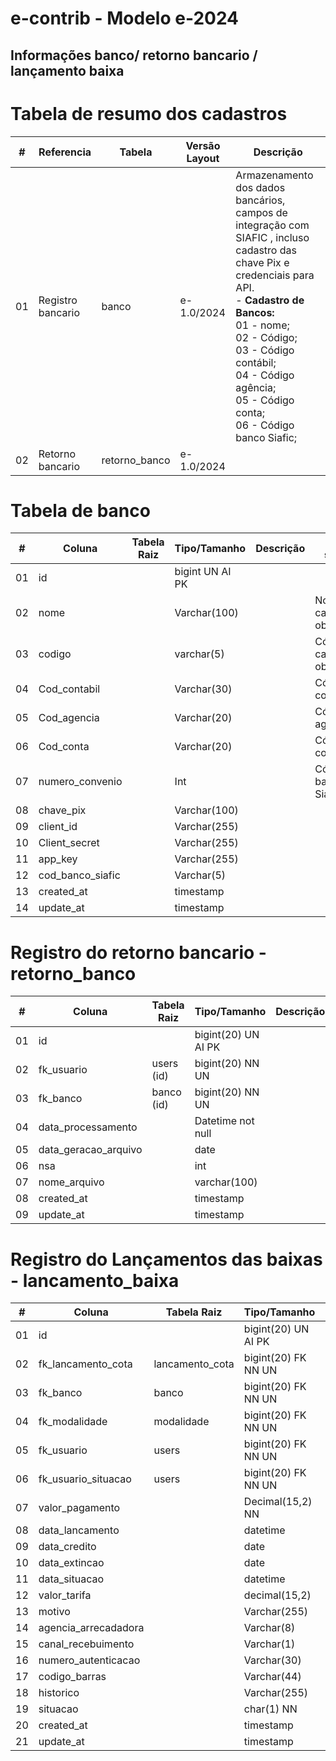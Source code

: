 # e-contrib - Modelo e-2024 
## Informações banco/ retorno bancario / lançamento baixa

# Tabela de resumo dos cadastros
 **\#**  | **Referencia**                    | **Tabela**              | **Versão Layout**       | **Descrição**                                                                                                                                                   |
---------|-----------------------------------|-------------------------|-------------------------|-----------------------------------------------------------------------------------------------------------------------------------------------------------------|
01       | Registro bancario                 | banco                   |   e-1.0/2024            | Armazenamento dos dados bancários, campos de integração com SIAFIC , incluso cadastro das chave Pix e credenciais para API.<br> - **Cadastro de Bancos:** <br> 01 - nome; <br> 02 - Código;<br> 03 - Código contábil;<br> 04 - Código agência;<br> 05 - Código conta;<br> 06 - Código banco Siafic;   | 
02       | Retorno  bancario| retorno_banco| e-1.0/2024 | 



# Tabela de banco
 **\#**  | **Coluna**                   | **Tabela Raiz**         | **Tipo/Tamanho**        | **Descrição**                                                                        | **Campo sistema**                      |
---------|------------------------------|-------------------------|-------------------------|--------------------------------------------------------------------------------------|----------------------------------------|
01       | id                           |                         | bigint UN AI PK         |                                                                                      |                                        |
02       | nome                         |                         | Varchar(100)            |                                                                                      | Nome - campo obrigatórios              |
03       | codigo                       |                         | varchar(5)              |                                                                                      | Código - campo obrigatórios            |
04       | Cod_contabil                 |                         | Varchar(30)             |                                                                                      | Código contábil                        |
05       | Cod_agencia                  |                         | Varchar(20)             |                                                                                      | Código agência                         |
06       | Cod_conta                    |                         | Varchar(20)             |                                                                                      | Código conta                           |
07       | numero_convenio              |                         | Int                     |                                                                                      | Código banco Siafic                    | 
08       | chave_pix                    |                         | Varchar(100)            |                                                                                      ||
09       | client_id                    |                         | Varchar(255)            |                                                                                      || 
10       | Client_secret                |                         | Varchar(255)            |                                                                                      ||
11       | app_key                      |                         | Varchar(255)            |                                                                                      ||
12       | cod_banco_siafic             |                         | Varchar(5)              |                                                                                      ||
13       | created_at                   |                         | timestamp               |                                                                                      ||
14       | update_at                    |                         | timestamp               |                                                                                      ||


# Registro do retorno bancario - retorno_banco 
 **\#**  | **Coluna**                   | **Tabela Raiz**         | **Tipo/Tamanho**        | **Descrição**                                                                        |
---------|------------------------------|-------------------------|-------------------------|--------------------------------------------------------------------------------------|
01       | id                           |                         | bigint(20) UN AI PK     | |
02       | fk_usuario                   | users (id)              | bigint(20) NN UN        | |
03       | fk_banco                     | banco (id)              | bigint(20) NN UN        | |
04       | data_processamento           |                         | Datetime not null       | |
05       | data_geracao_arquivo         |                         | date                    | |
06       | nsa                          |                         | int                     | |
07       | nome_arquivo                 |                         | varchar(100)            | |
08       | created_at                   |                         | timestamp               | |
09       | update_at                    |                         | timestamp               | |

# Registro do Lançamentos das baixas - lancamento_baixa 
 **\#**  | **Coluna**                   | **Tabela Raiz**         | **Tipo/Tamanho**        | **Descrição**                                                                        |
---------|------------------------------|-------------------------|-------------------------|--------------------------------------------------------------------------------------|
01       | id                           |                         | bigint(20) UN AI PK     | |
02       | fk_lancamento_cota           | lancamento_cota         | bigint(20) FK NN UN     | |
03       | fk_banco                     | banco                   | bigint(20) FK NN UN     | |
04       | fk_modalidade                | modalidade              | bigint(20) FK NN UN     | |
05       | fk_usuario                   | users                   | bigint(20) FK NN UN     | |
06       | fk_usuario_situacao          | users                   | bigint(20) FK NN UN     | |
07       | valor_pagamento              |                         | Decimal(15,2) NN        | |
08       | data_lancamento              |                         | datetime                | |
09       | data_credito                 |                         | date                    | |
10       | data_extincao                |                         | date                    | |
11       | data_situacao                |                         | datetime                | |
12       | valor_tarifa                 |                         | decimal(15,2)           | |
13       | motivo                       |                         | Varchar(255)            | |
14       | agencia_arrecadadora         |                         | Varchar(8)              | |
15       | canal_recebuimento           |                         | Varchar(1)              | |
16       | numero_autenticacao          |                         | Varchar(30)             | |
17       | codigo_barras                |                         | Varchar(44)             | |
18       | historico                    |                         | Varchar(255)            | |
19       | situacao                     |                         | char(1)       NN        | |
20       | created_at                   |                         | timestamp               | |
21       | update_at                    |                         | timestamp               | |





